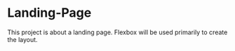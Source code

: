 # Landing-Page

This project is about a landing page. Flexbox will be used primarily to create the layout.